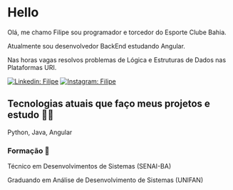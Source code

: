 # Hello


Olá, me chamo Filipe sou programador e torcedor do Esporte Clube Bahia.

Atualmente sou desenvolvedor BackEnd estudando Angular.

Nas horas vagas resolvos problemas de Lógica e Estruturas de Dados nas Plataformas URI.

[![Linkedin: Filipe](https://img.shields.io/badge/-Linkedin-blue?style=flat-square&logo=Linkedin&logoColor=white&link=https://www.linkedin.com/in/filipe-pereira-7137991a6/)](https://www.linkedin.com/in/filipe-pereira-7137991a6/)
[![Instagram: Filipe](https://img.shields.io/badge/-Instagram-orange?style=flat-square&logo=Instagram&logoColor=white&link=https://www.instagram.com/lipee.dev/)](https://www.instagram.com/lipee.dev/)


## Tecnologias atuais que faço meus projetos e estudo 👨‍💻 

Python, Java, Angular

### Formação 📗

Técnico em Desenvolvimentos de Sistemas (SENAI-BA)

Graduando em Análise de Desenvolvimento de Sistemas (UNIFAN)

